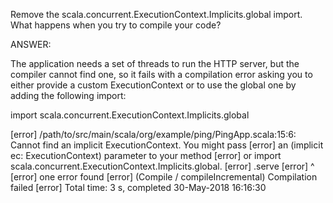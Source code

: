 Remove the scala.concurrent.ExecutionContext.Implicits.global import.
What happens when you try to compile your code?


ANSWER:

The application needs a set of threads to run the HTTP server, but the compiler cannot find one, so it fails with a compilation error asking you to either provide a custom ExecutionContext or to use the global one by adding the following import:

import scala.concurrent.ExecutionContext.Implicits.global

[error] /path/to/src/main/scala/org/example/ping/PingApp.scala:15:6: Cannot find an implicit ExecutionContext. You might pass
[error] an (implicit ec: ExecutionContext) parameter to your method
[error] or import scala.concurrent.ExecutionContext.Implicits.global.
[error]     .serve
[error]      ^
[error] one error found
[error] (Compile / compileIncremental) Compilation failed
[error] Total time: 3 s, completed 30-May-2018 16:16:30
